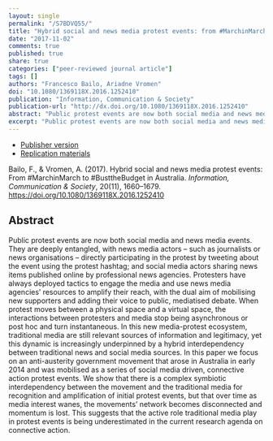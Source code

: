 ```yaml
---
layout: single
permalink: "/S7BDVQ55/"
title: "Hybrid social and news media protest events: from #MarchinMarch to #BusttheBudget in Australia"
date: "2017-11-02"
comments: true
published: true
share: true
categories: ["peer-reviewed journal article"]
tags: []
authors: "Francesco Bailo, Ariadne Vromen"
doi: "10.1080/1369118X.2016.1252410"
publication: "Information, Communication & Society"
publication-url: "http://dx.doi.org/10.1080/1369118X.2016.1252410"
abstract: "Public protest events are now both social media and news media events. They are deeply entangled, with news media actors – such as journalists or news organisations – directly participating in the protest by tweeting about the event using the protest hashtag; and social media actors sharing news items published online by professional news agencies. Protesters have always deployed tactics to engage the media and use news media agencies’ resources to amplify their reach, with the dual aim of mobilising new supporters and adding their voice to public, mediatised debate. When protest moves between a physical space and a virtual space, the interactions between protesters and media stop being asynchronous or post hoc and turn instantaneous. In this new media-protest ecosystem, traditional media are still relevant sources of information and legitimacy, yet this dynamic is increasingly underpinned by a hybrid interdependency between traditional news and social media sources. In this paper we focus on an anti-austerity government movement that arose in Australia in early 2014 and was mobilised as a series of social media driven, connective action protest events. We show that there is a complex symbiotic interdependency between the movement and the traditional media for recognition and amplification of initial protest events, but that over time as media interest wanes, the movements’ network becomes disconnected and momentum is lost. This suggests that the active role traditional media play in protest events is being underestimated in the current research agenda on connective action."
excerpt: "Public protest events are now both social media and news media events."
---
```


* [Publisher version](http://dx.doi.org/10.1080/1369118X.2016.1252410)
* [Replication materials](https://doi.org/10.7910/DVN/MIU9K3)

Bailo, F., & Vromen, A. (2017). Hybrid social and news media protest events: From #MarchinMarch to #BusttheBudget in Australia. *Information, Communication & Society*, 20(11), 1660–1679. https://doi.org/10.1080/1369118X.2016.1252410


## Abstract

Public protest events are now both social media and news media events. They are deeply entangled, with news media actors – such as journalists or news organisations – directly participating in the protest by tweeting about the event using the protest hashtag; and social media actors sharing news items published online by professional news agencies. Protesters have always deployed tactics to engage the media and use news media agencies’ resources to amplify their reach, with the dual aim of mobilising new supporters and adding their voice to public, mediatised debate. When protest moves between a physical space and a virtual space, the interactions between protesters and media stop being asynchronous or post hoc and turn instantaneous. In this new media-protest ecosystem, traditional media are still relevant sources of information and legitimacy, yet this dynamic is increasingly underpinned by a hybrid interdependency between traditional news and social media sources. In this paper we focus on an anti-austerity government movement that arose in Australia in early 2014 and was mobilised as a series of social media driven, connective action protest events. We show that there is a complex symbiotic interdependency between the movement and the traditional media for recognition and amplification of initial protest events, but that over time as media interest wanes, the movements’ network becomes disconnected and momentum is lost. This suggests that the active role traditional media play in protest events is being underestimated in the current research agenda on connective action.
